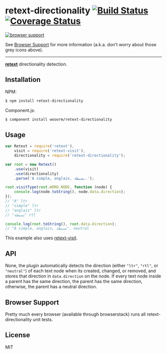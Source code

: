 # retext-directionality [![Build Status](https://travis-ci.org/wooorm/retext-directionality.svg?branch=master)](https://travis-ci.org/wooorm/retext-directionality) [![Coverage Status](https://img.shields.io/coveralls/wooorm/retext-directionality.svg)](https://coveralls.io/r/wooorm/retext-directionality?branch=master)

[![browser support](https://ci.testling.com/wooorm/retext-directionality.png) ](https://ci.testling.com/wooorm/retext-directionality)

See [Browser Support](#browser-support) for more information (a.k.a. don’t worry about those grey icons above).

---

**[retext](https://github.com/wooorm/retext "Retext")** directionality detection.

## Installation

NPM:
```sh
$ npm install retext-directionality
```

Component.js:
```sh
$ component install wooorm/retext-directionality
```

## Usage

```js
var Retext = require('retext'),
    visit = require('retext-visit'),
    directionality = require('retext-directionality');

var root = new Retext()
    .use(visit)
    .use(directionality)
    .parse('A simple, anglais, بسيطة.');

root.visitType(root.WORD_NODE, function (node) {
    console.log(node.toString(), node.data.direction);
});
// "A" ltr
// "simple" ltr
// "anglais" ltr
// "بسيطة" rtl

console.log(root.toString(), root.data.direction);
// "A simple, anglais, بسيطة". neutral
```

This example also uses [retext-visit](https://github.com/wooorm/retext-visit).

## API
None, the plugin automatically detects the direction (either `"ltr"`, `"rtl"`, or `"neutral"`) of each text node when its created, changed, or removed, and stores that direction in `data.direction` on the node. If every text node inside a parent has the same direction, the parent has the same direction, otherwise, the parent has a neutral direction.

## Browser Support
Pretty much every browser (available through browserstack) runs all retext-directionality unit tests.

## License

  MIT
